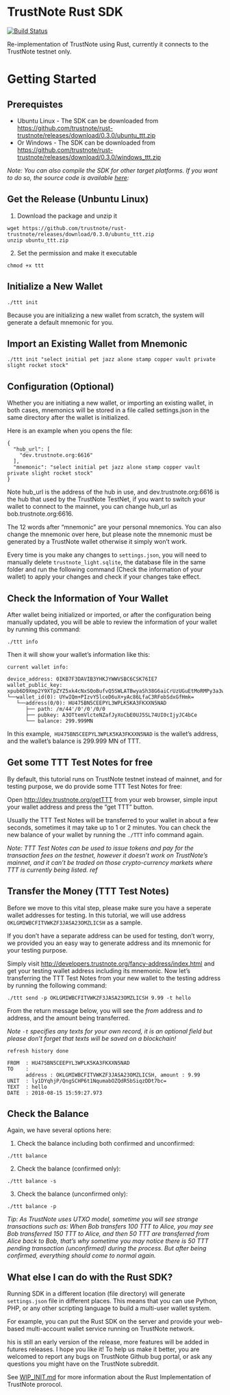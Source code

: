 # TrustNote Rust SDK

[![Build Status](https://travis-ci.org/trustnote/rust-trustnote.svg?branch=master)](https://travis-ci.org/trustnote/rust-trustnote) 

Re-implementation of TrustNote using Rust, currently it connects to the TrustNote testnet only. 

# Getting Started

## Prerequistes

* Ubuntu Linux - The SDK can be downloaded from https://github.com/trustnote/rust-trustnote/releases/download/0.3.0/ubuntu_ttt.zip
* Or Windows - The SDK can be downloaded from https://github.com/trustnote/rust-trustnote/releases/download/0.3.0/windows_ttt.zip

*Note: You can also compile the SDK for other target platforms. If you want to do so, the source code is available [here](https://github.com/trustnote/rust-trustnote/archive/0.3.0.zip):*

## Get the Release (Unbuntu Linux)

1. Download the package and unzip it

```
wget https://github.com/trustnote/rust-trustnote/releases/download/0.3.0/ubuntu_ttt.zip
unzip ubuntu_ttt.zip
```

2. Set the permission and make it executable

```
chmod +x ttt
```

## Initialize a New Wallet

```
./ttt init
```

Because you are initializing a new wallet from scratch, the system will generate a default mnemonic for you.


## Import an Existing Wallet from Mnemonic

```
./ttt init "select initial pet jazz alone stamp copper vault private slight rocket stock"
```

## Configuration (Optional)

Whether you are initiating a new wallet, or importing an existing wallet, in both cases, mnemonics will be stored in a file called settings.json in the same directory after the wallet is initialized.

Here is an example when you opens the file:

```
{
  "hub_url": [
    "dev.trustnote.org:6616"
  ],
  "mnemonic": "select initial pet jazz alone stamp copper vault private slight rocket stock"
}
```

Note hub_url is the address of the hub in use, and dev.trustnote.org:6616 is the hub that used by the TrustNote TestNet, if you want to switch your wallet to connect to the mainnet, you can change hub_url as bob.trustnote.org:6616.

The 12 words after “mnemonic” are your personal mnemonics. You can also change the mnemonic over here, but please note the mnemonic must be generated by a TrustNote wallet otherwise it simply won’t work.

Every time is you make any changes to ```settings.json```, you will need to manually delete ```trustnote_light.sqlite```, the database file in the same folder and run the following command (Check the information of your wallet) to apply your changes and check if your changes take effect.

## Check the Information of Your Wallet

After wallet being initialized or imported, or after the configuration being manually updated, you will be able to review the information of your wallet by running this command:

```
./ttt info
```

Then it will show your wallet’s information like this:

```
current wallet info:

device_address: 0IKB7F3DAVIB3YHKJYWWVSBC6CSK76IE7
wallet_public_key: xpub6D9Xmp2Y9XTpZYZ5xk4cNxSQoBufvQ5SWLATBwyaSh38G6aiCrUzUGuEtMoRMPy3a3wKJ8B6obtpUvu89sBbadqah9iXLWohTZi9FWj7JML
└──wallet_id(0): UYwIQm+PIzvY5lceD6uX+yAc86LfaC3RFobSdxGfHmk=
   └──address(0/0): HU475BN5CEEPYL3WPLK5KA3FKXXN5NAD
      ├── path: /m/44'/0'/0'/0/0
      ├── pubkey: A3OTtemVlcteNZafJyXoCbE0UJ5SL74UI0cIjyJC4bCe
      └── balance: 299.999MN
```

In this example,``` HU475BN5CEEPYL3WPLK5KA3FKXXN5NAD``` is the wallet’s address, and the wallet’s balance is 299.999 MN of TTT.

## Get some TTT Test Notes for free

By default, this tutorial runs on TrustNote testnet instead of mainnet, and for testing purpose, we do provide some TTT Test Notes for free:

Open http://dev.trustnote.org/getTTT from your web browser, simple input your wallet address and press the “get TTT” button.

Usually the TTT Test Notes will be transferred to your wallet in about a few seconds, sometimes it may take up to 1 or 2 minutes. You can check the new balance of your wallet by running the ```./TTT``` info command again.

*Note: TTT Test Notes can be used to issue tokens and pay for the transaction fees on the testnet, however it doesn’t work on TrustNote’s mainnet, and it can’t be traded on those crypto-currency markets where TTT is currently being listed.
ref*

## Transfer the Money (TTT Test Notes)

Before we move to this vital step, please make sure you have a seperate wallet addresses for testing. In this tutorial, we will use address ```OKLGMIWBCFITVWKZF3JASA23OMZLICSH``` as a sample.

If you don’t have a separate address can be used for testing, don’t worry, we provided you an easy way to generate address and its mnemonic for your testing purpose.

Simply visit http://developers.trustnote.org/fancy-address/index.html and get your testing wallet address including its mnemonic.
Now let’s transferring the TTT Test Notes from your new wallet to the testing address by running the following command:

```
./ttt send -p OKLGMIWBCFITVWKZF3JASA23OMZLICSH 9.99 -t hello
```

From the return message below, you will see the *from* address and *to* address, and the amount being transferred.

*Note ```-t``` specifies any texts for your own record, it is an optional field but please don’t forget that texts will be saved on a blockchain!*

```
refresh history done

FROM  : HU475BN5CEEPYL3WPLK5KA3FKXXN5NAD
TO    : 
      address : OKLGMIWBCFITVWKZF3JASA23OMZLICSH, amount : 9.99
UNIT  : ly1DYqhjP/QngSCHP6t1NqumabOZQdR5bSiqzDDt7bc=
TEXT  : hello
DATE  : 2018-08-15 15:59:27.973
```

## Check the Balance

Again, we have several options here:

1. Check the balance including both confirmed and unconfirmed:

```
./ttt balance
```

2. Check the balance (confirmed only):

```
./ttt balance -s
```

3. Check the balance (unconfirmed only):

```
./ttt balance -p
```

*Tip: As TrustNote uses UTXO model, sometime you will see strange transactions such as: When Bob transfers 100 TTT to Alice, you may see Bob transferred 150 TTT to Alice, and then 50 TTT are transferred from Alice back to Bob, that’s why sometime you may notice there is 50 TTT pending transaction (unconfirmed) during the process. But after being confirmed, everything should come to normal again.*

## What else I can do with the Rust SDK?

Running SDK in a different location (file directory) will generate ```settings.json``` file in different places. This means that you can use Python, PHP, or any other scripting language to build a multi-user wallet system.

For example, you can put the Rust SDK on the server and provide your web-based multi-account wallet service running on TrustNote network.

his is still an early version of the release, more features will be added in futures releases. I hope you like it!
To help us make it better, you are welcomed to report any bugs on TrustNote Github bug portal, or ask any questions you might have on the TrustNote subreddit.


See [WIP_INIT.md](WIP_INIT.md) for more information about the Rust Implementation of TrustNote prorocol.
